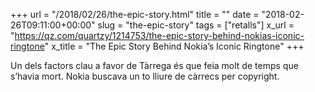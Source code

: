 +++
url = "/2018/02/26/the-epic-story.html"
title = ""
date = "2018-02-26T09:11:00+00:00"
slug = "the-epic-story"
tags = ["retalls"]
x_url = "https://qz.com/quartzy/1214753/the-epic-story-behind-nokias-iconic-ringtone"
x_title = "The Epic Story Behind Nokia’s Iconic Ringtone"
+++

Un dels factors clau a favor de Tàrrega és que feia molt de temps que s’havia mort. Nokia buscava un to lliure de càrrecs per copyright.

